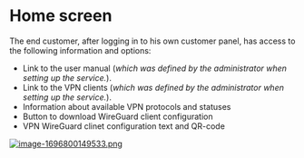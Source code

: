 # Home screen

The end customer, after logging in to his own customer panel, has access to the following information and options:

- Link to the user manual (*which was defined by the administrator when setting up the service.*).
- Link to the VPN clients (*which was defined by the administrator when setting up the service.*).
- Information about available VPN protocols and statuses
- Button to download WireGuard client configuration
- VPN WireGuard clinet configuration text and QR-code

[![image-1696800149533.png](https://doc.puq.info/uploads/images/gallery/2023-10/scaled-1680-/image-1696800149533.png)](https://doc.puq.info/uploads/images/gallery/2023-10/image-1696800149533.png)